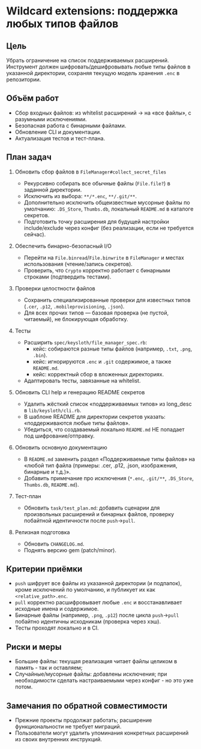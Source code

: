 # Wildcard extensions: поддержка любых типов файлов

## Цель
Убрать ограничение на список поддерживаемых расширений. Инструмент должен шифровать/дешифровывать любые типы файлов в указанной директории, сохраняя текущую модель хранения `.enc` в репозитории.

## Объём работ
- Сбор входных файлов: из whitelist расширений → на «все файлы», с разумными исключениями.
- Безопасная работа с бинарными файлами.
- Обновление CLI и документации.
- Актуализация тестов и тест-плана.

## План задач
1) Обновить сбор файлов в `FileManager#collect_secret_files`
   - Рекурсивно собирать все обычные файлы (`File.file?`) в заданной директории.
   - Исключить из выбора: `**/*.enc`, `**/.git/**`.
   - Дополнительно исключить общеизвестные мусорные файлы по умолчанию: `.DS_Store`, `Thumbs.db`, локальный `README.md` в каталоге секретов.
   - Подготовить точку расширения для будущей настройки include/exclude через конфиг (без реализации, если не требуется сейчас).

2) Обеспечить бинарно-безопасный I/O
   - Перейти на `File.binread`/`File.binwrite` в `FileManager` и местах использования (чтение/запись секретов).
   - Проверить, что `Crypto` корректно работает с бинарными строками (подтвердить тестами).

3) Проверки целостности файлов
   - Сохранить специализированные проверки для известных типов (`.cer`, `.p12`, `.mobileprovisioning`, `.json`).
   - Для всех прочих типов — базовая проверка (не пустой, читаемый), не блокирующая обработку.

4) Тесты
   - Расширить `spec/keysloth/file_manager_spec.rb`:
     - кейс: собираются разные типы файлов (например, `.txt`, `.png`, `.bin`).
     - кейс: игнорируются `.enc` и `.git` содержимое, а также `README.md`.
     - кейс: корректный сбор в вложенных директориях.
   - Адаптировать тесты, завязанные на whitelist.

5) Обновить CLI help и генерацию README секретов
   - Удалить жёсткий список «поддерживаемых типов» из long_desc в `lib/keysloth/cli.rb`.
   - В шаблоне README для директории секретов указать: «поддерживаются любые типы файлов».
   - Убедиться, что создаваемый локально `README.md` НЕ попадает под шифрование/отправку.

6) Обновить основную документацию
   - В `README.md` заменить раздел «Поддерживаемые типы файлов» на «любой тип файла (примеры: .cer, .p12, .json, изображения, бинарные и т.д.)».
   - Добавить примечание про исключения (`*.enc`, `.git/**`, `.DS_Store`, `Thumbs.db`, `README.md`).

7) Тест-план
   - Обновить `task/test_plan.md`: добавить сценарии для произвольных расширений и бинарных файлов, проверку побайтной идентичности после `push`→`pull`.

8) Релизная подготовка
   - Обновить `CHANGELOG.md`.
   - Поднять версию gem (patch/minor).

## Критерии приёмки
- `push` шифрует все файлы из указанной директории (и подпапок), кроме исключений по умолчанию, и публикует их как `<relative_path>.enc`.
- `pull` корректно расшифровывает любые `.enc` и восстанавливает исходные имена и содержимое.
- Бинарные файлы (например, `.png`, `.p12`) после цикла `push`→`pull` побайтно идентичны исходникам (проверка через хэш).
- Тесты проходят локально и в CI.

## Риски и меры
- Большие файлы: текущая реализация читает файлы целиком в память - так и оставляем;
- Случайные/мусорные файлы: добавлены исключения; при необходимости сделать настраиваемыми через конфиг - но это уже потом.

## Замечания по обратной совместимости
- Прежние проекты продолжат работать; расширение функциональности не требует миграций.
- Пользователи могут удалить упоминания конкретных расширений из своих внутренних инструкций.
